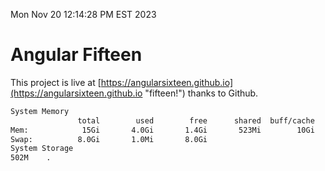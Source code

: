 Mon Nov 20 12:14:28 PM EST 2023

# Angular Fifteen


This project is live at [https://angularsixteen.github.io](https://angularsixteen.github.io "fifteen!") thanks to Github.

```bash
System Memory
               total        used        free      shared  buff/cache   available
Mem:            15Gi       4.0Gi       1.4Gi       523Mi        10Gi        11Gi
Swap:          8.0Gi       1.0Mi       8.0Gi
System Storage
502M	.
```
```bash

